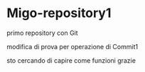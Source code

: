 # Migo-repository1
primo repository con Git

modifica di prova per operazione di Commit1

sto cercando di capire come funzioni grazie

